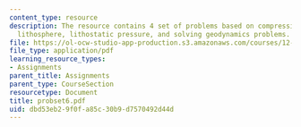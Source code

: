 ```yaml
---
content_type: resource
description: The resource contains 4 set of problems based on compressive force on
  lithosphere, lithostatic pressure, and solving geodynamics problems.
file: https://ol-ocw-studio-app-production.s3.amazonaws.com/courses/12-520-geodynamics-fall-2006/dbd53eb29f0fa85c30b9d7570492d44d_probset6.pdf
file_type: application/pdf
learning_resource_types:
- Assignments
parent_title: Assignments
parent_type: CourseSection
resourcetype: Document
title: probset6.pdf
uid: dbd53eb2-9f0f-a85c-30b9-d7570492d44d
---
```

